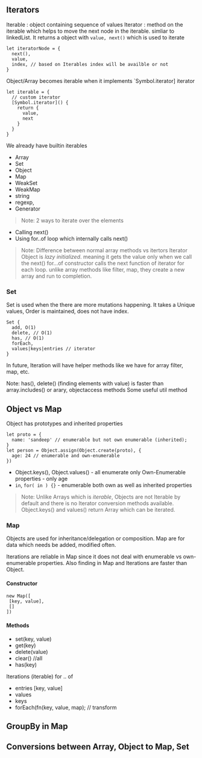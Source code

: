 ## Iterators
Iterable : object containing sequence of values
Iterator : method on the iterable which helps to move the next node in the iterable. simliar to linkedList. 
It returns a object with `value, next()` which is used to iterate

```
let iteratorNode = {
  next(),
  value,
  index, // based on Iterables index will be availble or not
}
```

Object/Array becomes iterable when it implements `Symbol.iterator] iterator
```
let iterable = {
  // custom iterator
  [Symbol.iterator]() {
    return {
      value,
      next
    }
  }
}
```
We already have builtin iterables
- Array
- Set
- Object
- Map 
- WeakSet 
- WeakMap
- string
- regexp,
- Generator

> Note: 2 ways to iterate over the elements
- Calling next()
- Using for..of loop which internally calls next()

> Note: Difference between normal array methods vs itertors
> Iterator Object is *lazy initialized*. meaning it gets the value only when we call the next()
> for...of constructor calls the next function of iterator for each loop.
> unlike array methods like filter, map, they create a new array and run to completion. 

### Set
Set is used when the there are more mutations happening. It takes a Unique values, Order is maintained, does not have index.
```
Set {
  add, O(1)
  delete, // O(1)
  has, // O(1)
  forEach,
  values|keys|entries // iterator
}
```
In future, Iteration will have helper methods like we have for array filter, map, etc.

Note: has(), delete() (finding elements with value) is faster than array.includes() or arary, objectaccess methods 
Some useful util method


## Object vs Map
Object has prototypes and inherited properties
```
let proto = {
  name: 'sandeep' // enumerable but not own enumerable (inherited);
}
let person = Object.assign(Object.create(proto), { 
  age: 24 // enumerable and own-enumerable
})
```
- Object.keys(), Object.values() - all enumerate only Own-Enumerable properties - only age
- `in`, `for( in ) {}`  - enumerable both own as well as inherited properties


> Note:  Unlike Arrays which is *iterable*, Objects are not Iterable by default and there is no Iterator conversion
> methods available. Object.keys() and values() return Array which can be iterated.

### Map
Objects are used for inheritance/delegation or composition. 
Map are for data which needs be added, modified often.

Iterations are reliable in Map since it does not deal with enumerable vs own-enumerable properties.
Also finding in Map and Iterations are faster than Object.

#### Constructor
```
new Map([
 [key, value], 
 []
])
```


#### Methods
- set(key, value)
- get(key)
- delete(value)
- clear() //all
- has(key) 

Iterations (iterable) for .. of
- entries [key, value]
- values
- keys
- forEach(fn(key, value, map); // transform


## GroupBy in Map

## Conversions between Array, Object to Map, Set


